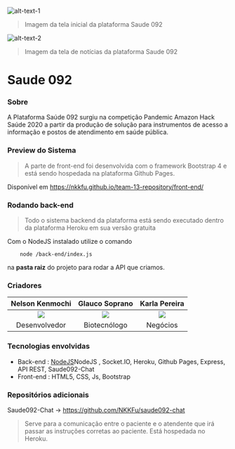 ![alt-text-1](https://i.ibb.co/2YTzVrd/print1.png)
> Imagem da tela inicial da plataforma Saude 092

![alt-text-2](https://i.ibb.co/TRtCwjq/print2.png)
> Imagem da tela de notícias da plataforma Saude 092

# Saude 092


### Sobre

A Plataforma Saúde 092 surgiu na competição Pandemic Amazon Hack Saúde 2020 a partir da produção de solução para instrumentos de acesso a informação e postos de atendimento em saúde pública.

### Preview do Sistema

> A parte de front-end foi desenvolvida com o framework Bootstrap 4 e está sendo hospedada na plataforma Github Pages.

Disponível em https://nkkfu.github.io/team-13-repository/front-end/

### Rodando back-end

> Todo o sistema backend da plataforma está sendo executado dentro da plataforma Heroku em sua versão gratuita

Com o NodeJS instalado utilize o comando

		node /back-end/index.js

na **pasta raiz** do projeto para rodar a API que criamos.

### Criadores

| **Nelson Kenmochi** | **Glauco Soprano** | **Karla Pereira** |
| :------------: | :------------: | :------------: |
| ![](https://i.ibb.co/LhVkGjS/Whats-App-Image-2020-04-12-at-11-30-29.jpg)   | ![](https://i.ibb.co/2gMgm7j/Whats-App-Image-2020-04-12-at-11-58-11.jpg)  | ![](https://i.ibb.co/KNHDWhH/karla.png) |
| Desenvolvedor | Biotecnólogo | Negócios |

### Tecnologias envolvidas

- Back-end : [NodeJS](https://i.ibb.co/LhVkGjS/Whats-App-Image-2020-04-12-at-11-30-29.jpg )NodeJS , Socket.IO, Heroku, Github Pages, Express, API REST, Saude092-Chat
- Front-end : HTML5, CSS, Js, Bootstrap

### Repositórios adicionais

Saude092-Chat -> https://github.com/NKKFu/saude092-chat
> Serve para a comunicação entre o paciente e o atendente que irá passar as instruções corretas ao paciente. Está hospedada no Heroku.